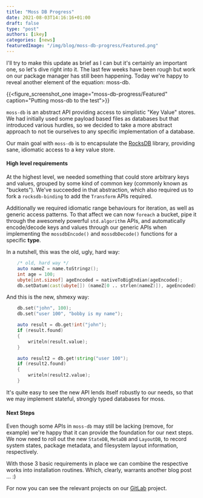 ```yaml
---
title: "Moss DB Progress"
date: 2021-08-03T14:16:16+01:00
draft: false
type: "post"
authors: [ikey]
categories: [news]
featuredImage: "/img/blog/moss-db-progress/Featured.png"
---
```


I'll try to make this update as brief as I can but it's certainly an important one, so
let's dive right into it. The last few weeks have been rough but work on our package manager
has still been happening. Today we're happy to reveal another element of the equation: moss-db.

<!--more-->

{{<figure_screenshot_one image="moss-db-progress/Featured" caption="Putting moss-db to the test">}}

`moss-db` is an abstract API providing access to simplistic "Key Value" stores. We had initially used
some payload based files as databases but that introduced various hurdles, so we decided to take
a more abstract approach to not tie ourselves to any specific implementation of a database.

Our main goal with `moss-db` is to encapsulate the [RocksDB](https://rocksdb.org/) library, providing sane, idiomatic access
to a key value store. 

#### High level requirements

At the highest level, we needed something that could store arbitrary keys and values, grouped
by some kind of common key (commonly known as "buckets"). We've succeeded in that abstraction,
which also required us to fork a `rocksdb-binding` to add the `Transform` APIs required.

Additionally we required idiomatic range behaviours for iteration, as well as generic access
patterns. To that affect we can now `foreach` a bucket, pipe it through the awesomely powerful
`std.algorithm` APIs, and automatically encode/decode keys and values through our generic APIs
when implementing the `mossdbEncode()` and `mossdbDecode()` functions for a specific **type**.

In a nutshell, this was the old, ugly, hard way:


```d
	/* old, hard way */
	auto nameZ = name.toStringz();
	int age = 100;
	ubyte[int.sizeof] ageEncoded = nativeToBigEndian(ageEncoded);
	db.setDatum(cast(ubyte[]) (nameZ[0 .. strlen(nameZ)]), ageEncoded);
```

And this is the new, shmexy way:

```d
    db.set("john", 100);
    db.set("user 100", "bobby is my name");

    auto result = db.get!int("john");
    if (result.found)
    {
        writeln(result.value);
    }

    auto result2 = db.get!string("user 100");
    if (result2.found)
    {
        writeln(result2.value);
    }
```

It's quite easy to see the new API lends itself robustly to our needs, so that
we may implement stateful, strongly typed databases for moss.

#### Next Steps

Even though some APIs in `moss-db` may still be lacking (remove, for example)
we're happy that it can provide the foundation for our next steps. We now need
to roll out the new `StateDB`, `MetaDB` and `LayoutDB`, to record system states,
package metadata, and filesystem layout information, respectively.

With those 3 basic requirements in place we can combine the respective works
into installation routines. Which, clearly, warrants another blog post ... :)

For now you can see the relevant projects on our [GitLab](https://gitlab.com/serpent-os/core) project.

